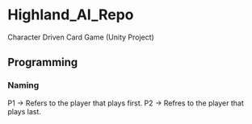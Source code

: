 # Highland_AI_Repo
Character Driven Card Game (Unity Project)



## Programming

### Naming

P1 -> Refers to the player that plays first.
P2 -> Refres to the player that plays last.